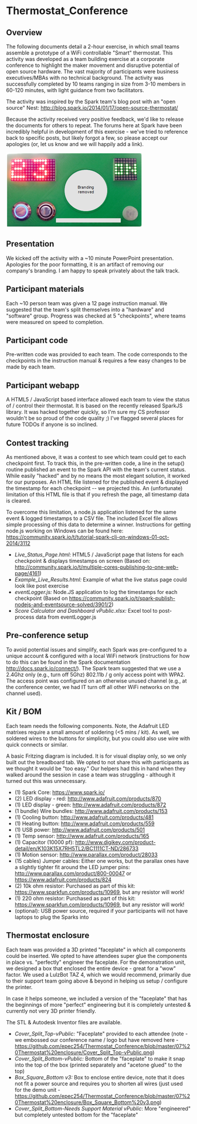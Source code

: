 Thermostat_Conference
=====================

## Overview

The following documents detail a 2-hour exercise, in which small teams assemble a prototype of a WiFi controllable "Smart" thermostat.  This activity was developed as a team building exercise at a corporate conference to highlight the maker movement and disruptive potential of open source hardware.  The vast majority of participants were business executives/MBAs with no technical background. The activity was successfully completed by 10 teams ranging in size from 3-10 members in 60-120 minutes, with light guidance from two facilitators.

The activity was inspired by the Spark team's blog post with an "open source" Nest: http://blog.spark.io/2014/01/17/open-source-thermostat/

Because the activity received very positive feedback, we'd like to release the documents for others to repeat.  The forums here at Spark have been incredibly helpful in development of this exercise - we've tried to reference back to specific posts, but likely forgot a few, so please accept our apologies (or, let us know and we will happily add a link).

![Picture of device](https://raw.githubusercontent.com/epec254/Thermostat_Conference/master/06%20Kit%20-%20BOM/Front_picture.PNG)

## Presentation
We kicked off the activity with a ~10 minute PowerPoint presentation.  Apologies for the poor formatting, it is an artifact of removing our company's branding.  I am happy to speak privately about the talk track.

## Participant materials
Each ~10 person team was given a 12 page instruction manual.  We suggested that the team's split themselves into a "hardware" and "software" group.  Progress was checked at 5 "checkpoints", where teams were measured on speed to completion.

## Participant code
Pre-written code was provided to each team.  The code corresponds to the checkpoints in the instruction manual & requires a few easy changes to be made by each team.

## Participant webapp
A HTML5 / JavaScript based interface allowed each team to view the status of / control their thermostat.  It is based on the recently released SparkJS library.  It was hacked together quickly, so I'm sure my CS professor wouldn't be so proud of the code quality ;)  I've flagged several places for future TODOs if anyone is so inclined.

## Contest tracking
As mentioned above, it was a contest to see which team could get to each checkpoint first.  To track this, in the pre-written code, a line in the setup() routine published an event to the Spark API with the team's current status.  While easily "hacked" and by no means the most elegant solution, it worked for our purposes.  An HTML file listened for the published event & displayed the timestamp for each checkpoint -- we projected this.  An (unfortunate) limitation of this HTML file is that if you refresh the page, all timestamp data is cleared.

To overcome this limitation, a node.js application listened for the same event & logged timestamps to a CSV file.  The included Excel file allows simple processing of this data to determine a winner.  Instructions for getting node.js working on Windows can be found here: https://community.spark.io/t/tutorial-spark-cli-on-windows-01-oct-2014/3112

* *Live_Status_Page.html:* HTML5 / JavaScript page that listens for each checkpoint & displays timestamps on screen (Based on: http://community.spark.io/t/multiple-cores-publishing-to-one-web-page/4161)
* *Example_Live_Results.html:* Example of what the live status page could look like post exercise
* *eventLogger.js:* Node.JS application to log the timestamps for each checkpoint (Based on https://community.spark.io/t/spark-publish-nodejs-and-eventsource-solved/3901/2)
* *Score Calculator and Dashboard vPublic.xlsx:* Excel tool to post-process data from eventLogger.js

## Pre-conference setup
To avoid potential issues and simplify, each Spark was pre-configured to a unique account & configured with a local WiFi network (instructions for how to do this can be found in the Spark documentation http://docs.spark.io/connect/).  The Spark team suggested that we use a 2.4Ghz only (e.g., turn off 5Ghz) 802.11b / g only access point with WPA2.  The access point was configured on an otherwise unused channel (e.g., at the conference center, we had IT turn off all other WiFi networks on the channel used).

## Kit / BOM
Each team needs the following components.  Note, the Adafruit LED matrixes require a small amount of soldering (<5 mins / kit).  As well, we soldered wires to the buttons for simplicity, but you could also use wire with quick connects or similar.

A basic Fritzing diagram is included.  It is for visual display only, so we only built out the breadboard tab.  We opted to not share this with participants as we thought it would be "too easy."   Our helpers had this in hand when they walked around the session in case a team was struggling - although it turned out this was unnecessary.

* (1) Spark Core: https://www.spark.io/
* (2) LED display - red: http://www.adafruit.com/products/870
* (1) LED display - green: http://www.adafruit.com/products/872
* (1 bundle) Wire bundles: http://www.adafruit.com/products/153
* (1) Cooling button: http://www.adafruit.com/products/481
* (1) Heating button: http://www.adafruit.com/products/559
* (1) USB power: http://www.adafruit.com/products/501
* (1) Temp sensor: http://www.adafruit.com/products/165
* (1) Capacitor (10000 pf): http://www.digikey.com/product-detail/en/K103K15X7RH5TL2/BC1111CT-ND/286733
* (1) Motion sensor: http://www.parallax.com/product/28033
* (15 cables) Jumper cables: Either one works, but the parallax ones have a slightly tighter fit around the LED jumper pins: http://www.parallax.com/product/800-00047 or https://www.adafruit.com/products/824
* (2) 10k ohm resistor: Purchased as part of this kit: https://www.sparkfun.com/products/10969, but any resistor will work!
* (1) 220 ohm resistor: Purchased as part of this kit: https://www.sparkfun.com/products/10969, but any resistor will work!
* (optional): USB power source, required if your participants will not have laptops to plug the Sparks into

## Thermostat enclosure
Each team was provided a 3D printed "faceplate" in which all components could be inserted.  We opted to have attendees super glue the components in place vs. "perfectly" engineer the faceplate.  For the demonstration unit, we designed a box that enclosed the entire device - great for a "wow" factor.  We used a LulzBot TAZ 4, which we would recommend, primarily due to their support team going above & beyond in helping us setup / configure the printer.

In case it helps someone, we included a version of the "faceplate" that has the beginnings of more "perfect" engineering but it is completely untested & currently not very 3D printer friendly.

The STL & Autodesk Inventor files are available.

* *Cover_Split_Top-vPublic:* "Faceplate" provided to each attendee (note - we embossed our conference name / logo but have removed here - https://github.com/epec254/Thermostat_Conference/blob/master/07%20Thermostat%20enclosure/Cover_Split_Top-vPublic.png)
* *Cover_Split_Bottom-vPublic:* Bottom of the "faceplate" to make it snap into the top of the box (printed separately and "acetone glued" to the top)
* *Box_Square_Bottom v3:* Box to enclose entire device, note that it does not fit a power source and requires you to shorten all wires (just used for the demo unit - https://github.com/epec254/Thermostat_Conference/blob/master/07%20Thermostat%20enclosure/Box_Square_Bottom%20v3.png)
* *Cover_Split_Bottom-Needs Support Material vPublic*: More "engineered" but completely untested bottom for the "faceplate"
